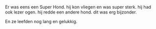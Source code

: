 Er was eens een Super Hond. hij kon vliegen en was super sterk. hij had ook lezer ogen. hij redde een andere hond. dit was erg bijzonder.

En ze leefden nog lang en gelukkig.
